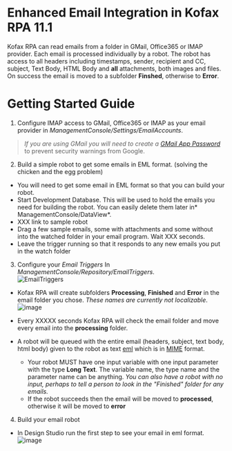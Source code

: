 # Enhanced Email Integration in Kofax RPA 11.1
Kofax RPA can read emails from a folder in GMail, Office365 or IMAP provider. Each email is processed individually by a robot. The robot has access to all headers including timestamps, sender, recipient and CC, subject, Text Body, HTML Body and **all** attachments, both images and files. On success the email is moved to a subfolder **Finshed**, otherwise to **Error**.

# Getting Started Guide
1. Configure IMAP access to GMail, Office365 or IMAP as your email provider in *ManagementConsole/Settings/EmailAccounts*.  
> *If you are using GMail you will need to create a [GMail App Password](https://support.google.com/accounts/answer/185833?hl=en)* to prevent security warnings from Google.
2. Build a simple robot to get some emails in EML format. (solving the chicken and the egg problem)
* You will need to get some email in EML format so that you can build your robot.
* Start Development Database. This will be used to hold the emails you need for building the robot. You can easily delete them later in* ManagementConsole/DataView*.
* XXX link to sample robot
* Drag a few sample emails, some with attachments and some without into the watched folder in your email program. Wait XXX seconds.
* Leave the trigger running so that it responds to any new emails you put in the watch folder
3. Configure your *Email Triggers* In *ManagementConsole/Repository/EmailTriggers*.  
![EmailTriggers](https://user-images.githubusercontent.com/47416964/98917769-10949280-24cd-11eb-9e4d-e007bb35ded2.png)
  * Kofax RPA will create subfolders **Processing**, **Finished** and **Error** in the email folder you chose.  *These names are currently not localizable*.  
![image](https://user-images.githubusercontent.com/47416964/98919114-bf859e00-24ce-11eb-919e-8efbe5f60a8a.png)

  * Every XXXXX seconds Kofax RPA will check the email folder and move every email into the **processing** folder.
  * A robot will be queued with the entire email (headers, subject, text body, html body) given to the robot as text [eml](https://en.wikipedia.org/wiki/Email#Filename_extensions) which is in [MIME](https://en.wikipedia.org/wiki/MIME) format.
    * Your robot MUST have one input variable with one input parameter with the type **Long Text**. The variable name, the type name and the parameter name can be anything. *You can also have a robot with no input, perhaps to tell a person to look in the "Finished" folder for any emails.*
    * If the robot succeeds then the email will be moved to **processed**, otherwise it will be moved to **error**      
4. Build your email robot
* In Design Studio run the first step to see your email in eml format.  
![image](https://user-images.githubusercontent.com/47416964/98920537-81897980-24d0-11eb-8bde-08c618ca9ed3.png)

